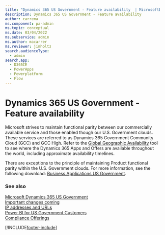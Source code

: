 ```yaml
---
title: "Dynamics 365 US Government - Feature availability  | MicrosoftDocs"
description: Dynamics 365 US Government - Feature availability
author: carrema
ms.component: pa-admin
ms.topic: conceptual
ms.date: 03/04/2022
ms.subservice: admin
ms.author: macarrer
ms.reviewer: jimholtz
search.audienceType: 
  - admin
search.app:
  - D365CE
  - PowerApps
  - Powerplatform
  - Flow
---
```

# Dynamics 365 US Government - Feature availability 

Microsoft strives to maintain functional parity between our commercially available service and those enabled though our U.S. Government clouds. These services are referred to as Dynamics 365 Government Community Cloud (GCC) and GCC High. Refer to the [Global Geographic Availability](https://dynamics.microsoft.com/geographic-availability/) tool to see where the Dynamics 365 Apps and Offers are available throughout the world, including approximate availability timelines. 

There are exceptions to the principle of maintaining Product functional parity within the U.S. Government clouds. For more information, see the following download: [Business Applications US Government](https://aka.ms/BAPFunctionalParity).

### See also  
 [Microsoft Dynamics 365 US Government](microsoft-dynamics-365-government.md)<br/>
 [Important changes coming](../important-changes-coming.md)<br/>
 [IP addresses and URLs](online-requirements.md#ip-addresses-and-urls)<br />
 [Power BI for US Government Customers](/power-bi/service-govus-overview)<br/>
 [Compliance Offerings](https://www.microsoft.com/trustcenter/compliance/complianceofferings?product=Dynamics365)


[!INCLUDE[footer-include](../includes/footer-banner.md)]